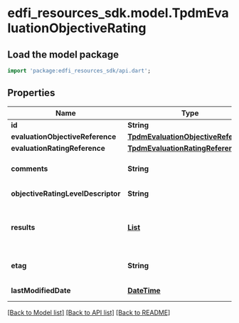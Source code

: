 # edfi_resources_sdk.model.TpdmEvaluationObjectiveRating

## Load the model package
```dart
import 'package:edfi_resources_sdk/api.dart';
```

## Properties
Name | Type | Description | Notes
------------ | ------------- | ------------- | -------------
**id** | **String** |  | [optional] 
**evaluationObjectiveReference** | [**TpdmEvaluationObjectiveReference**](TpdmEvaluationObjectiveReference.md) |  | 
**evaluationRatingReference** | [**TpdmEvaluationRatingReference**](TpdmEvaluationRatingReference.md) |  | 
**comments** | **String** | Any comments about the performance evaluation to be captured. | [optional] 
**objectiveRatingLevelDescriptor** | **String** | The rating level achieved based upon the rating or score. | [optional] 
**results** | [**List<TpdmEvaluationObjectiveRatingResult>**](TpdmEvaluationObjectiveRatingResult.md) | An unordered collection of evaluationObjectiveRatingResults. The numerical summary rating or score for the evaluation Objective. | [optional] [default to const []]
**etag** | **String** | A unique system-generated value that identifies the version of the resource. | [optional] 
**lastModifiedDate** | [**DateTime**](DateTime.md) | The date and time the resource was last modified. | [optional] 

[[Back to Model list]](../README.md#documentation-for-models) [[Back to API list]](../README.md#documentation-for-api-endpoints) [[Back to README]](../README.md)


